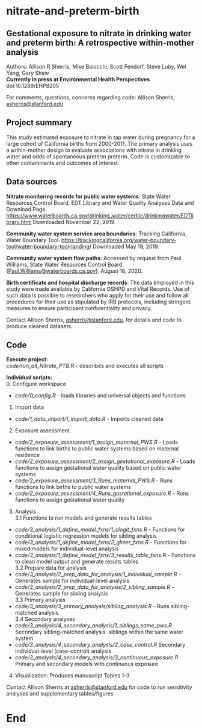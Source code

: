 # nitrate-and-preterm-birth
##  Gestational exposure to nitrate in drinking water and preterm birth:  A retrospective within-mother analysis

 Authors: Allison R Sherris, Mike Baiocchi, Scott Fendorf, Steve Luby, Wei Yang, Gary Shaw  
 **Currently in press at Environmental Health Perspectives** 
 doi:10.1289/EHP8205 
 
 For comments, questions, concerns regarding code: Allison Sherris, asherris@stanford.edu

## Project summary 
This study estimated exposure to nitrate in tap water during pregnancy for a large cohort of California births from 2000-2011. The primary analysis uses a within-mother design to evaluate associations with nitrate in drinking water and odds of spontaneous preterm preterm. Code is customizable to other contaminants and outcomes of interest. 

## Data sources
**Nitrate monitoring records for public water systems**: State Water Resources Control Board, EDT Library and Water Quality Analyses Data and Download Page. <https://www.waterboards.ca.gov/drinking_water/certlic/drinkingwater/EDTlibrary.html> Downloaded November 22, 2019.

**Community water system service area boundaries**: Tracking California, Water Boundary Tool. <https://trackingcalifornia.org/water-boundary-tool/water-boundary-tool-landing/> Downloaded May 19, 2019.

**Community water system flow paths**: Accessed by request from Paul Williams, State Water Resources Control Board (Paul.Williams@waterboards.ca.gov), August 18, 2020. 

**Birth certificate and hospital discharge records**: The data employed in this study were made available by California OSHPD and Vital Records. Use of such data is possible to researchers who apply for their use and follow all procedures for their use as stipulated by IRB protocols, including stringent measures to ensure participant confidentiality and privacy. 

Contact Allison Sherris, asherris@stanford.edu, for details and code to produce cleaned datasets.

## Code

**Execute project:**  
*code/run_all_Nitrate_PTB.R* - describes and executes all scripts

**Individual scripts:**  
0. Configure workspace
* *code/0_config.R* - loads libraries and universal objects and functions

1. Import data  
* *code/1_data_import/1_import_data.R* - Imports cleaned data    

2. Exposure assessment 
* *code/2_exposure_assessment/1_assign_maternal_PWS.R* - Loads functions to link births to public water systems based on maternal residence
* *code/2_exposure_assessment/2_assign_gestational_exposure.R* - Loads functions to assign gestational water quality based on public water systems
* *code/2_exposure_assessment/3_Runs_maternal_PWS.R* - Runs functions to link births to public water systems 
* *code/2_exposure_assessment/4_Runs_gestational_exposure.R* - Runs functions to assign gestational water quality 

3. Analysis  
3.1 Functions to run models and generate results tables   
* *code/3_analysis/1_define_model_fxns/1_clogit_fxns.R* - Functions for conditional logistic regression models for sibling analysis
* *code/3_analysis/1_define_model_fxns/2_glmer_fxns.R* - Functions for mixed models for individual-level analysis
* *code/3_analysis/1_define_model_fxns/3_results_table_fxns.R* - Functions to clean model output and generate results tables  
3.2 Prepare data for analysis  
* *code/3_analysis/2_prep_data_for_analysis/1_individual_sample.R* - Generates sample for individual-level analysis  
* *code/3_analysis/2_prep_data_for_analysis/2_sibling_sample.R* - Generates sample for sibling analysis  
3.3 Primary analysis  
* *code/3_analysis/3_primary_analysis/sibling_analysis.R* - Runs sibling-matched analysis  
3.4 Secondary analyses  
* *code/3_analysis/4_secondary_analysis/1_siblings_same_pws.R* Secondary sibling-matched analysis: siblings within the same water system  
* *code/3_analysis/4_secondary_analysis/2_case_control.R* Secondary individual-level (case-control) analysis  
* *code/3_analysis/4_secondary_analysis/3_continuous_exposure.R* Primary and secondary models with continuous exposure  

4. Visualization: Produces manuscript Tables 1-3 
        
Contact Allison Sherris at asherris@stanford.edu for code to run sensitivity analyses and supplementary tables/figures
  
# End
